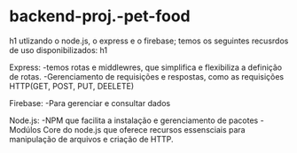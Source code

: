 # backend-proj.-pet-food
h1 utlizando o node.js, o express e o firebase; temos os seguintes recusrdos de uso disponibilizados: h1

Express: -temos rotas e middlewres, que simplifica e flexibiliza a definição de rotas.
         -Gerenciamento de requisições e respostas, como as requisições HTTP(GET, POST, PUT, DEELETE)

Firebase: -Para gerenciar e consultar dados

Node.js:  -NPM que facilita a instalação e gerenciamento de pacotes 
          -Modúlos Core do node.js que oferece recursos essensciais para manipulação de arquivos e criação de HTTP.
